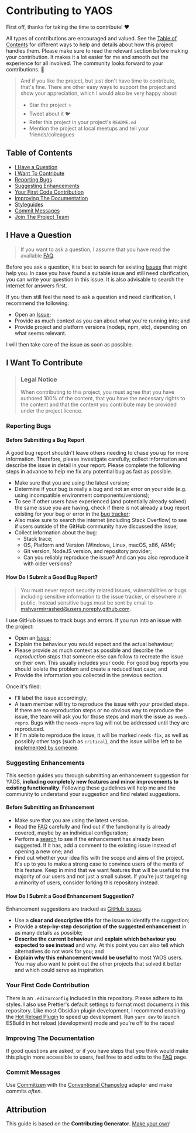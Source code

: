 <!-- omit in toc -->

# Contributing to YAOS

First off, thanks for taking the time to contribute! :heart:

All types of contributions are encouraged and valued. See the [Table of Contents](#table-of-contents) for different ways to help and details about how this project handles them. Please make sure to read the relevant section before making your contribution. It makes it a lot easier for me and smooth out the experience for all involved. The community looks forward to your contributions. :tada:

> And if you like the project, but just don't have time to contribute, that's fine. There are other easy ways to support the project and show your appreciation, which I would also be very happy about:
>
> - Star the project :star:
> - Tweet about it :bird:
> - Refer this project in your project's `README.md`
> - Mention the project at local meetups and tell your friends/colleagues

<!-- omit in toc -->

## Table of Contents

- [I Have a Question](#i-have-a-question)
- [I Want To Contribute](#i-want-to-contribute)
- [Reporting Bugs](#reporting-bugs)
- [Suggesting Enhancements](#suggesting-enhancements)
- [Your First Code Contribution](#your-first-code-contribution)
- [Improving The Documentation](#improving-the-documentation)
- [Styleguides](#styleguides)
- [Commit Messages](#commit-messages)
- [Join The Project Team](#join-the-project-team)

## I Have a Question

> If you want to ask a question, I assume that you have read the available [FAQ](./FAQ.md).

Before you ask a question, it is best to search for existing [Issues](https://github.com/mahyarmirrashed/yaos/issues) that might help you. In case you have found a suitable issue and still need clarification, you can write your question in this issue. It is also advisable to search the internet for answers first.

If you then still feel the need to ask a question and need clarification, I recommend the following:

- Open an [Issue](https://github.com/mahyarmirrashed/yaos/issues/new);
- Provide as much context as you can about what you're running into; and
- Provide project and platform versions (nodejs, npm, etc), depending on what seems relevant.

I will then take care of the issue as soon as possible.

## I Want To Contribute

> ### Legal Notice <!-- omit in toc -->
>
> When contributing to this project, you must agree that you have authored 100% of the content, that you have the necessary rights to the content and that the content you contribute may be provided under the project licence.

### Reporting Bugs

<!-- omit in toc -->

#### Before Submitting a Bug Report

A good bug report shouldn't leave others needing to chase you up for more information. Therefore, please investigate carefully, collect information and describe the issue in detail in your report. Please complete the following steps in advance to help me fix any potential bug as fast as possible.

- Make sure that you are using the latest version;
- Determine if your bug is really a bug and not an error on your side (e.g. using incompatible environment components/versions);
- To see if other users have experienced (and potentially already solved) the same issue you are having, check if there is not already a bug report existing for your bug or error in the [bug tracker](https://github.com/mahyarmirrashed/yaos/issues?q=label%3Abug);
- Also make sure to search the internet (including Stack Overflow) to see if users outside of the GitHub community have discussed the issue;
- Collect information about the bug:
  - Stack trace;
  - OS, Platform and Version (Windows, Linux, macOS, x86, ARM);
  - Git version, NodeJS version, and repository provider;
  - Can you reliably reproduce the issue? And can you also reproduce it with older versions?

<!-- omit in toc -->

#### How Do I Submit a Good Bug Report?

> You must never report security related issues, vulnerabilities or bugs including sensitive information to the issue tracker, or elsewhere in public. Instead sensitive bugs must be sent by email to <mahyarmirrashed@users.noreply.github.com>.

<!-- You may add a PGP key to allow the messages to be sent encrypted as well. -->

I use GitHub issues to track bugs and errors. If you run into an issue with the project:

- Open an [Issue](https://github.com/mahyarmirrashed/yaos/issues/new);
- Explain the behaviour you would expect and the actual behaviour;
- Please provide as much context as possible and describe the _reproduction steps_ that someone else can follow to recreate the issue on their own. This usually includes your code. For good bug reports you should isolate the problem and create a reduced test case; and
- Provide the information you collected in the previous section.

Once it's filed:

- I'll label the issue accordingly;
- A team member will try to reproduce the issue with your provided steps. If there are no reproduction steps or no obvious way to reproduce the issue, the team will ask you for those steps and mark the issue as `needs-repro`. Bugs with the `needs-repro` tag will not be addressed until they are reproduced.
- If I'm able to reproduce the issue, it will be marked `needs-fix`, as well as possibly other tags (such as `critical`), and the issue will be left to be [implemented by someone](#your-first-code-contribution).

<!-- You might want to create an issue template for bugs and errors that can be used as a guide and that defines the structure of the information to be included. If you do so, reference it here in the description. -->

### Suggesting Enhancements

This section guides you through submitting an enhancement suggestion for YAOS, **including completely new features and minor improvements to existing functionality**. Following these guidelines will help me and the community to understand your suggestion and find related suggestions.

<!-- omit in toc -->

#### Before Submitting an Enhancement

- Make sure that you are using the latest version.
- Read the [FAQ](./FAQ.md) carefully and find out if the functionality is already covered, maybe by an individual configuration;
- Perform a [search](https://github.com/mahyarmirrashed/yaos/issues) to see if the enhancement has already been suggested. If it has, add a comment to the existing issue instead of opening a new one; and
- Find out whether your idea fits with the scope and aims of the project. It's up to you to make a strong case to convince users of the merits of this feature. Keep in mind that we want features that will be useful to the majority of our users and not just a small subset. If you're just targeting a minority of users, consider forking this repository instead.

<!-- omit in toc -->

#### How Do I Submit a Good Enhancement Suggestion?

Enhancement suggestions are tracked as [GitHub issues](https://github.com/mahyarmirrashed/yaos/issues).

- Use a **clear and descriptive title** for the issue to identify the suggestion;
- Provide a **step-by-step description of the suggested enhancement** in as many details as possible;
- **Describe the current behaviour** and **explain which behaviour you expected to see instead** and why. At this point you can also tell which alternatives do not work for you; and
- **Explain why this enhancement would be useful** to most YAOS users. You may also want to point out the other projects that solved it better and which could serve as inspiration.

### Your First Code Contribution

There is an `.editorconfig` included in this repository. Please adhere to its styles. I also use Prettier's default settings to format most documents in this repository. Like most Obsidian plugin development, I recommend enabling the [Hot Reload Plugin](https://github.com/pjeby/hot-reload) to speed up development. Run `yarn dev` to launch ESBuild in hot reload (development) mode and you're off to the races!

### Improving The Documentation

If good questions are asked, or if you have steps that you think would make this plugin more accessible to users, feel free to add edits to the [FAQ](./FAQ.md) page.

### Commit Messages

Use [Commitizen](https://github.com/commitizen/cz-cli) with the [Conventional Changelog](https://github.com/conventional-changelog/conventional-changelog) adapter and make commits _often_.

<!-- omit in toc -->

## Attribution

This guide is based on the **Contributing Generator**. [Make your own](https://github.com/bttger/contributing-gen)!
